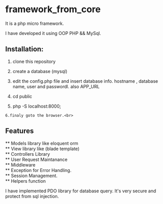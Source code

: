 # framework_from_core
It is a php micro framework.

I have developed it using OOP PHP && MySql.

 
 ## Installation:
 
 1. clone this repository
 2. create a database (mysql)
 3. edit the config.php file and insert database info. 
    hostname , database name, user and passwordl. also APP_URL
    
   4. cd public<br>
   5. php -S localhost:8000;<br>
    
    6.finaly goto the browser.<br>
    
  ## Features 
  
  ** Models library like eloquent orm<br>
  ** View library like (blade template)<br>
  ** Controllers Library<br>
  ** User Request Maintanance<br>
  ** Middleware<br>
  ** Exception for Error Handling.<br>
  ** Session Management.<br>
  ** Helpers function<br>
  
  
  I have implemented PDO library for database query. It's very secure and protect from sql injection.
  
